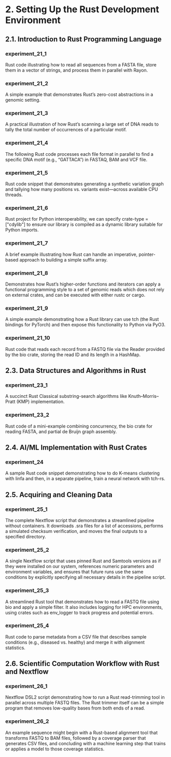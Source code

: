 # 2. Setting Up the Rust Development Environment

## 2.1. Introduction to Rust Programming Language

### experiment_21_1 
Rust code illustrating how to read all sequences from a FASTA file, store them in a vector of strings, and process them in parallel with Rayon.

### experiment_21_2 
A simple example that demonstrates Rust’s zero-cost abstractions in a genomic setting. 

### experiment_21_3 
A practical illustration of how Rust’s scanning a large set of DNA reads to tally the total number of occurrences of a particular motif.

### experiment_21_4 
The following Rust code processes each file format in parallel to find a specific DNA motif (e.g., “GATTACA”) in FASTAQ, BAM and VCF file.

### experiment_21_5 
Rust code snippet that demonstrates generating a synthetic variation graph and tallying how many positions vs. variants exist—across available CPU threads.

### experiment_21_6 
Rust project for Python interoperability, we can specify crate-type = ["cdylib"] to ensure our library is compiled as a dynamic library suitable for Python imports.

### experiment_21_7
A brief example illustrating how Rust can handle an imperative, pointer-based approach to building a simple suffix array.

### experiment_21_8
Demonstrates how Rust’s higher-order functions and iterators can apply a functional programming style to a set of genomic reads which does not rely on external crates, and can be executed with either rustc or cargo.

### experiment_21_9
A simple example demonstrating how a Rust library can use tch (the Rust bindings for PyTorch) and then expose this functionality to Python via PyO3.

### experiment_21_10
Rust code that reads each record from a FASTQ file via the Reader provided by the bio crate, storing the read ID and its length in a HashMap.

## 2.3. Data Structures and Algorithms in Rust

### experiment_23_1
A succinct Rust Classical substring-search algorithms like Knuth–Morris–Pratt (KMP) implementation.

### experiment_23_2
Rust code of a mini-example combining concurrency, the bio crate for reading FASTA, and partial de Bruijn graph assembly.

## 2.4. AI/ML Implementation with Rust Crates

### experiment_24
A sample Rust code snippet demonstrating how to do K-means clustering with linfa and then, in a separate pipeline, train a neural network with tch-rs.

## 2.5. Acquiring and Cleaning Data

### experiment_25_1
The complete Nextflow script that demonstrates a streamlined pipeline without containers. It downloads .sra files for a list of accessions, performs a simulated checksum verification, and moves the final outputs to a specified directory. 

### experiment_25_2
A single Nextflow script that uses pinned Rust and Samtools versions as if they were installed on our system, references numeric parameters and environment variables, and ensures that future runs use the same conditions by explicitly specifying all necessary details in the pipeline script.

### experiment_25_3
A streamlined Rust tool that demonstrates how to read a FASTQ file using bio and apply a simple filter. It also includes logging for HPC environments, using crates such as env_logger to track progress and potential errors. 

### experiment_25_4
Rust code to parse metadata from a CSV file that describes sample conditions (e.g., diseased vs. healthy) and merge it with alignment statistics. 

## 2.6. Scientific Computation Workflow with Rust and Nextflow

### experiment_26_1
Nextflow DSL2 script demonstrating how to run a Rust read-trimming tool in parallel across multiple FASTQ files. The Rust trimmer itself can be a simple program that removes low-quality bases from both ends of a read.

### experiment_26_2
An example sequence might begin with a Rust-based alignment tool that transforms FASTQ to BAM files, followed by a coverage parser that generates CSV files, and concluding with a machine learning step that trains or applies a model to those coverage statistics.
